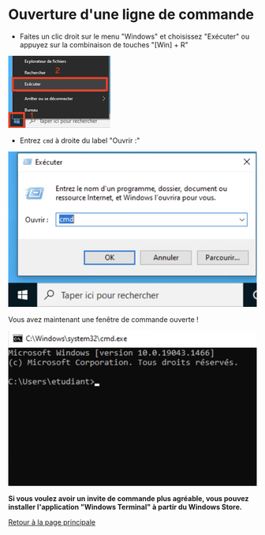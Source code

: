 # Ouverture d'une ligne de commande

- Faites un clic droit sur le menu "Windows" et choisissez "Exécuter" ou appuyez sur la combinaison de touches "[Win] + R"

![Lancer le programme exécuter](img/cmd_menu_executer.png)

- Entrez ```cmd``` à droite du label "Ouvrir :"

![Lancer une invite de commande](img/cmd_menu_executer_commande.png)

Vous avez maintenant une fenêtre de commande ouverte !

![Exemple de fenêtre d'invite de commande](img/cmd_menu_exemple.png)

**Si vous voulez avoir un invite de commande plus agréable, vous pouvez installer l'application "Windows Terminal" à partir du Windows Store.**

[Retour à la page principale](README.md)
